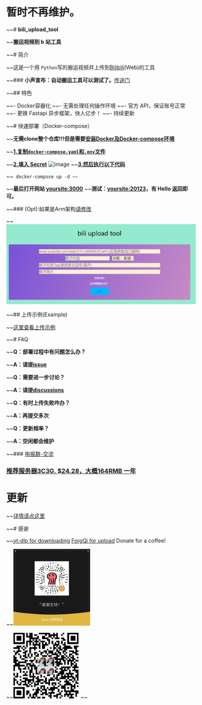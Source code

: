 # 暂时不再维护。

~~# **bili_upload_tool**

~~**搬运视频到 b 站工具**

~~# 简介

~~这是一个用 `Python`写的搬运视频并上传到[Bilibili](https://www.bilibili.com/)(Web)的工具

~~### **小声宣布：自动搬运工具可以测试了。**[传送门](https://github.com/googidaddy/bili-trash-bin)

~~## 特色

~~- Docker容器化
~~- 无需处理任何操作环境
~~- 官方 API，保证账号正常
~~- 更换 Fastapi 异步框架，快人亿步！
~~- 持续更新

~~# 快速部署（Docker-compose）

~~**无需clone整个仓库!!!但是需要[安装Docker及Docker-compose环境](https://www.google.com/search?q=how+to+install+docker+and+docker+compose&newwindow=1&sxsrf=APq-WBvBNliwzgVbtNOuQqEHfDuMmjfrHg%3A1645278170257&ei=2vMQYtOrD8uf-AaM87GIAg&oq=how+to+install+docker+and+docker&gs_lcp=Cgdnd3Mtd2l6EAMYATIFCAAQywEyBQgAEMsBMgUIABDLATIFCAAQywEyBQgAEMsBMgUIABDLATIFCAAQywEyBQgAEMsBMgQIABAeOgcIIxCwAxAnOgcIABBHELADSgQIQRgASgQIRhgAUJYDWNISYPgYaAFwAXgAgAFJiAHxBZIBAjExmAEAoAEByAEKwAEB&sclient=gws-wiz)**

~~<u>**[1.复制`docker-compose.yaml`和`.env`文件](https://github.com/googidaddy/bili_upload_tool/tree/master/docker-compose)**</u>

~~**[2.填入 Secret](https://github.com/googidaddy/bili_upload_tool/blob/master/docker-compose/.env)**
![image](https://user-images.githubusercontent.com/39123862/168716336-aa39d4b5-d7b0-4c92-8e09-cf702fd6d0c4.png)
~~<u>**3.然后执行以下代码**</u>

~~```
docker-compose up -d
~~```

~~**最后打开网站 <u>yoursite:3000</u>**
~~**测试：<u>yoursite:20123</u>，有 Hello 返回即可。**

~~### (Opt):如果是Arm架构[请修改](https://github.com/googidaddy/bili_upload_tool/blob/d457a2caf0674145d2ce9da2ddd5fde4ff2b382c/docker-compose/docker-compose.yaml#L9)

~~![example](https://raw.githubusercontent.com/googidaddy/img/master/img/20211121152312.png)

~~## 上传示例(Example)

~~[这里查看上传示例](https://github.com/googidaddy/bili_upload_tool/tree/master/example)

~~# FAQ

~~**Q：部署过程中有问题怎么办？**

~~**A：请提[issue](https://github.com/googidaddy/bili_upload_tool/issues/new)**

~~**Q：需要进一步讨论？**

~~**A：请提[discussions](https://github.com/googidaddy/bili_upload_tool/discussions/new?category=q-a)**

~~**Q：有时上传失败咋办？**

~~**A：再提交多次**

~~**Q：更新频率？**

~~**A：空闲都会维护**

~~### [电报群-交流](https://t.me/shukechat)
### [推荐服务器3C3G, $24.28，大概164RMB 一年](https://my.racknerd.com/aff.php?aff=5023&pid=199)
# 更新

~~[详情请点这里](https://github.com/googidaddy/bili_upload_tool/tree/master/CHANGELOGS)

~~# 感谢

~~[yt-dlp for downloading](https://github.com/yt-dlp/yt-dlp)
[ForgQi for upload](https://github.com/ForgQi)
Donate for a coffee!

~~<img src="https://raw.githubusercontent.com/googidaddy/img/master/wechat_pay.jpg" alt="donate by wechat" style="zoom:20%;" />

~~<img src="https://raw.githubusercontent.com/googidaddy/img/master/alipay.jpg" alt="alipay" style="zoom:60%;" />
~~
